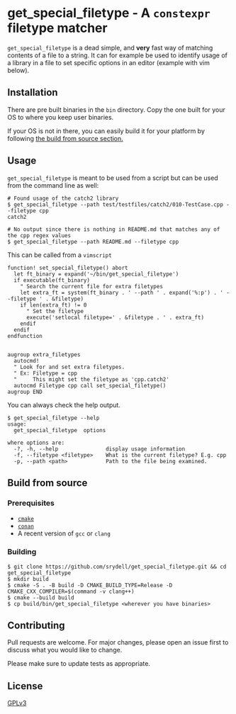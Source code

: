 # get_special_filetype - A `constexpr` filetype matcher #

`get_special_filetype` is a dead simple, and **very** fast way of matching contents of a file to a string. It can for example be used to identify usage of a library in a file to set specific options in an editor (example with vim below).

## Installation ##

There are pre built binaries in the `bin` directory. Copy the one built for your OS to where you keep user binaries.

If your OS is not in there, you can easily build it for your platform by following [the build from source section.](#Build-from-source)

## Usage ##

`get_special_filetype` is meant to be used from a script but can be used from the command line as well:

```shell
# Found usage of the catch2 library
$ get_special_filetype --path test/testfiles/catch2/010-TestCase.cpp --filetype cpp
catch2

# No output since there is nothing in README.md that matches any of the cpp regex values
$ get_special_filetype --path README.md --filetype cpp
```

This can be called from a `vimscript`

```vim
function! set_special_filetype() abort
  let ft_binary = expand('~/bin/get_special_filetype')
  if executable(ft_binary)
    " Search the current file for extra filetypes
    let extra_ft = system(ft_binary . ' --path ' . expand('%:p') . ' --filetype ' . &filetype)
    if len(extra_ft) != 0
      " Set the filetype
      execute('setlocal filetype=' . &filetype . ' . extra_ft)
    endif
  endif
endfunction


augroup extra_filetypes
  autocmd!
  " Look for and set extra filetypes.
  " Ex: Filetype = cpp
  "     This might set the filetype as 'cpp.catch2'
  autocmd Filetype cpp call set_special_filetype()
augroup END

```


You can always check the help output.

```shell
$ get_special_filetype --help
usage:
  get_special_filetype  options

where options are:
  -?, -h, --help               display usage information
  -f, --filetype <filetype>    What is the current filetype? E.g. cpp
  -p, --path <path>            Path to the file being examined.
```

## Build from source ##

### Prerequisites ###

* [`cmake`](https://cmake.org/download/)
* [`conan`](https://docs.conan.io/en/latest/installation.html)
* A recent version of `gcc` or `clang`

### Building ###

```shell
$ git clone https://github.com/srydell/get_special_filetype.git && cd get_special_filetype
$ mkdir build
$ cmake -S . -B build -D CMAKE_BUILD_TYPE=Release -D CMAKE_CXX_COMPILER=$(command -v clang++)
$ cmake --build build
$ cp build/bin/get_special_filetype <wherever you have binaries>
```

## Contributing ##
Pull requests are welcome. For major changes, please open an issue first to discuss what you would like to change.

Please make sure to update tests as appropriate.

## License ##
[GPLv3](https://choosealicense.com/licenses/gpl-3.0/)
